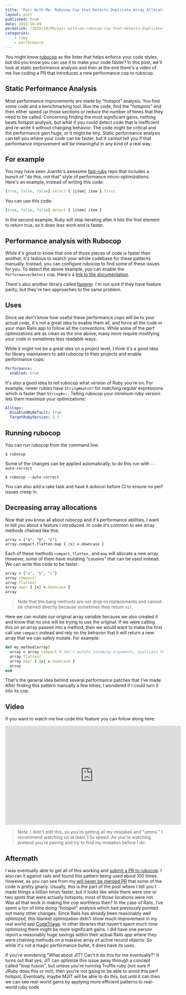 ```yaml
---
title: "Pair With Me: Rubocop Cop that Detects Duplicate Array Allocations"
layout: post
published: true
date: 2018-10-09
permalink: /2018/10/09/pair-with-me-rubocop-cop-that-detects-duplicate-array-allocations/
categories:
    - ruby
    - performance
---
```


You might know [rubocop](https://github.com/rubocop-hq/rubocop) as the linter that helps enforce your code styles, but did you know you can use it to make your code faster? In this post, we'll look at static performance analysis and then at the end there's a video of me live coding a PR that introduces a new performance cop to rubocop.

## Static Performance Analysis

Most performance improvements are made by "hotspot" analysis. You find some code and a benchmarking tool. Run the code, find the "hotspots" and then either speed up those sections or reduce the number of times that they need to be called. Concerning finding the most significant gains, nothing beats hotspot analysis, but what if you could detect code that is inefficient and re-write it without changing behavior. The code might be critical and the performance gain huge, or it might be tiny. Static performance analysis can tell you where your code can be faster, but it cannot tell you if that performance improvement will be meaningful in any kind of a real way.


## For example

You may have seen Juanito's awesome [fast-ruby](https://github.com/JuanitoFatas/fast-ruby) repo that includes a bunch of "do this, not that" style of performance micro-optimizations. Here's an example, instead of writing this code:

```ruby
[true, false, false].select { |item| item }.first
```

You can use this code:

```ruby
[true, false, false].detect { |item| item }
```

In the second example, Ruby will stop iterating after it hits the first element to return true, so it does less work and is faster.

## Performance analysis with Rubocop

While it's good to know that one of those pieces of code is faster than another, it's tedious to search your whole codebase for these patterns manually. Instead, you can configure rubocop to find some of these issues for you. To detect the above example, you can enable the `Performance/Detect` cop. Here's a [link to the documentation](https://rubocop.readthedocs.io/en/latest/cops_performance/#performancedetect).

There's also another library called [fasterer](https://github.com/DamirSvrtan/fasterer). I'm not sure if they have feature parity, but they're two approaches to the same problem.

## Uses

Since we don't know how useful these performance cops will be to your actual code, it's not a great idea to enable them all, and force all the code in your main Rails app to follow all the conventions. While some of the perf optimizations are as clean as the one above, many more require modifying your code in sometimes less readable ways.

While it might not be a great idea on a project level, I think it's a good idea for library maintainers to add rubocop to their projects and enable performance cops:

```yml
Performance:
  enabled: true
```

It's also a good idea to tell rubocop what version of Ruby you're on. For example, newer rubies have `String#match?` for matching regular expressions which is faster than `String#=~.` Telling rubocop your minimum ruby version lets them maximize your optimizations:

```yml
AllCops:
  DisabledByDefault: true
  TargetRubyVersion: 2.5
```

## Running rubocop

You can run rubocop from the command line:

```
$ rubocop
```

Some of the changes can be applied automatically, to do this run with `--auto-correct`

```
$ rubocop --auto-correct
```

You can also add a rake task and have it autorun before CI to ensure no perf issues creep in.

## Decreasing array allocations

Now that you know all about rubocop and it's performance abilities, I want to tell you about a feature I introduced. In code it's common to see array methods chained like this:

```
array = ["a", "b", "c"]
array.compact.flatten.map { |x| x.downcase }
```

Each of these methods `compact`, `flatten,` and `map` will allocate a new array. However, some of them have mutating "cousins" that can be used instead. We can write this code to be faster:

```ruby
array = ["a", "b", "c"]
array.compact!
array.flatten!
array.map! { |x| x.downcase }
array
```

> Note that the bang methods are not drop-in replacements and cannot be chained directly because sometimes they return `nil`.

Here we can mutate our original array variable because we also created it and know that no one will be trying to use the original. If we were calling this on an array passed into a method, then we would want to make the first call use `compact` instead and rely on the behavior that it will return a new array that we can safely mutate. For example:

```ruby
def my_method(array)
  array = array.compact # don't mutate incoming arguments, duplicate the original
  array.flatten!
  array.map! { |x| x.downcase }
  array
end
```

That's the general idea behind several performance patches that I've made. After finding this pattern manually a few times, I wondered if I could turn it into its cop.

## Video

If you want to watch me live code this feature you can follow along here:

<iframe width="560" height="315" src="https://www.youtube.com/embed/w4Uzy6XFzCY" frameborder="0" allow="autoplay; encrypted-media" allowfullscreen></iframe>


> Note: I didn't edit this, so you're getting all my mistakes and "umms." I recommend watching on at least 1.5x speed. As you're watching pretend you're pairing and try to find my mistakes before I do.

## Aftermath

I was eventually able to get all of this working and [submit a PR to rubocop](https://github.com/rubocop-hq/rubocop/pull/6234). I also ran it against rails and found this pattern being used about 100 times. However, as you can see from my [will never be merged PR](https://github.com/rails/rails/pull/33806) that some of the code is pretty gnarly. Usually, this is the part of the post where I tell you I made things a billion times faster, but it looks like while there were one or two spots that were actually hotspots, most of those locations were not. Was all that work in making the cop worthless then? In the case of Rails, I've spent a ton of time doing "hotspot" analysis which had previously pointed out many other changes. Since Rails has already been reasonably well optimized, this blanket optimization didn't show much improvement in my real world app [CodeTriage](https://www.codetriage.com). In other libraries that haven't spent much time optimizing there might be more significant gains. I did have one person report a reasonably huge savings within their actual Rails app where they were chaining methods on a massive array of active record objects. So while it's not a magic performance bullet, it does have its uses.

If you're wondering "What about JIT? Can't it do this for me eventually?" It turns out that yes, JIT can optimize this issue away through a concept called "loop fusion", but unless you're running Truffle ruby (not sure if JRuby does this or not), then you're not going to be able to avoid this perf hotspot. Eventually, maybe MJIT will be able to do this, but until it can then we can see real-world gains by applying more efficient patterns to real-world ruby code
